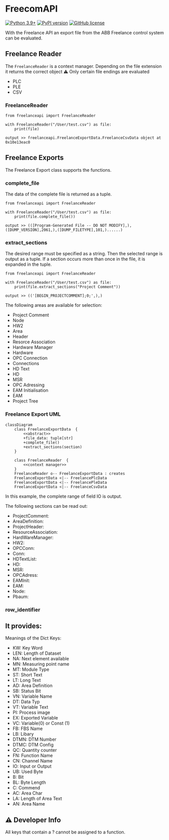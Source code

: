 # FreecomAPI

[![Python 3.9+](https://img.shields.io/badge/python-3.9+-blue.svg)](https://www.python.org/downloads/release/python-360/)
[![PyPI version](https://badge.fury.io/py/freelanceapi.svg)](https://badge.fury.io/py/freelanceapi)
[![GitHub license](https://img.shields.io/github/license/DarkJumper/FreelanceAPI)](https://github.com/DarkJumper/FreelanceAPI/blob/main/LICENSE)

With the Freelance API an export file from the ABB Freelance control system can be evaluated.


## Freelance Reader

The ```FreelanceReader``` is a context manager. Depending on the file extension it returns the correct object
:warning: Only certain file endings are evaluated
- PLC
- PLE
- CSV

### FreelanceReader

```
from freelanceapi import FreelanceReader

with FreelanceReader("/User/test.csv") as file:
    print(file)

output >> freelanceapi.FreelanceExportData.FreelanceCsvData object at 0x10e13eac0
```

## Freelance Exports
The Freelance Export class supports the functions.

### complete_file
The data of the complete file is returned as a tuple.
```
from freelanceapi import FreelanceReader

with FreelanceReader("/User/test.csv") as file:
    print(file.complete_file())

output >> (([Program-Generated File -- DO NOT MODIFY],),([DUMP_VERSION],2061,),([DUMP_FILETYPE],101,)......)
```

### extract_sections
The desired range must be specified as a string. Then the selected range is output as a tuple.
If a section occurs more than once in the file, it is expanded in the tuple.
```
from freelanceapi import FreelanceReader

with FreelanceReader("/User/test.csv") as file:
    print(file.extract_sections("Project Comment"))
    
output >> (('[BEGIN_PROJECTCOMMENT];0;',),)
```
The following areas are available for selection:
- Project Comment
- Node
- HW2
- Area
- Header
- Resorce Association
- Hardware Manager
- Hardware
- OPC Connection
- Connections
- HD Text
- HD
- MSR
- OPC Adressing
- EAM Initialisation
- EAM
- Project Tree

### Freelance Export UML
```mermaid
classDiagram
    class FreelanceExportData  {
        <<abstract>>
        +file_data: tuple[str]
        +complete_file()
        +extract_sections(section)
    }
    
    class FreelanceReader  {
        <<context manager>>
    }
    FreelanceReader o-- FreelanceExportData : creates
    FreelanceExportData <|-- FreelancePlcData
    FreelanceExportData <|-- FreelancePleData
    FreelanceExportData <|-- FreelanceCsvData
```


In this example, the complete range of field IO is output.

The following sections can be read out:
- ProjectComment:
- AreaDefinition:
- ProjectHeader:
- ResourceAssociation:
- HardWareManager:
- HW2:
- OPCConn:
- Conn:
- HDTextList:
- HD:
- MSR:
- OPCAdress:
- EAMInit:
- EAM:
- Node:
- Pbaum:

### row_identifier 

## It provides:

Meanings of the Dict Keys:
- KW: Key Word
- LEN: Length of Dataset
- NA: Next element available
- MN: Measuring point name
- MT: Module Type
- ST: Short Text
- LT: Long Text
- AD: Area Definition
- SB: Status Bit
- VN: Variable Name
- DT: Data Typ
- VT: Variable Text
- PI: Process image
- EX: Exported Variable
- VC: Variable(0) or Const (1)
- FB: FBS Name
- LB: Libary
- DTMN: DTM Number
- DTMC: DTM Config
- QC: Quantity counter
- FN: Function Name
- CN: Channel Name
- IO: Input or Output
- UB: Used Byte
- B: Bit
- BL: Byte Length
- C: Commend
- AC: Area Char
- LA: Length of Area Text
- AN: Area Name

## :warning: Developer Info

All keys that contain a ? cannot be assigned to a function.





